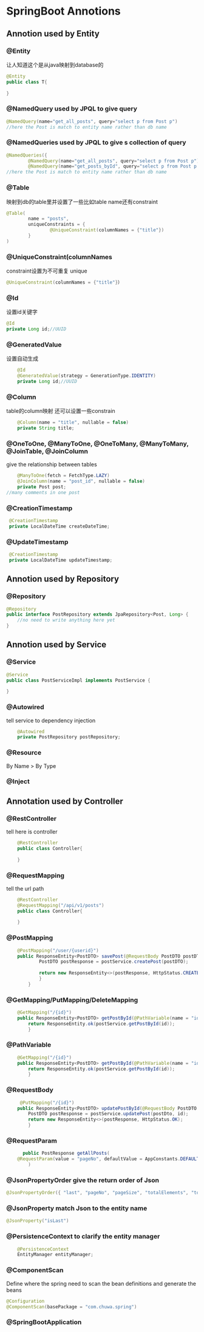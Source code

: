 # SpringBoot Annotions

## Annotion used by Entity

### @Entity
让人知道这个是从java映射到database的
```java
@Entity
public class T{
    
}
```
### @NamedQuery used by JPQL to give query
```java
@NamedQuery(name="get_all_posts", query="select p from Post p")
//here the Post is match to entity name rather than db name
```

### @NamedQueries used by JPQL to give s collection of query
```java
@NamedQueries({
        @NamedQuery(name="get_all_posts", query="select p from Post p"),
        @NamedQuery(name="get_posts_byId", query="select p from Post p where id = :id")
//here the Post is match to entity name rather than db name
```

### @Table
映射到db的table里并设置了一些比如table name还有constraint
```java
@Table(
        name = "posts",
        uniqueConstraints = {
                @UniqueConstraint(columnNames = {"title"})
        }
)
```

### @UniqueConstraint(columnNames
constraint设置为不可重复 unique
```java
@UniqueConstraint(columnNames = {"title"}）

```

### @Id
设置id关键字
```java
@Id
private Long id;//UUID

```

### @GeneratedValue
设置自动生成
```java
    @Id
    @GeneratedValue(strategy = GenerationType.IDENTITY)
    private Long id;//UUID
```

### @Column
table的column映射 还可以设置一些constrain
```java
    @Column(name = "title", nullable = false)
    private String title;
```
### @OneToOne, @ManyToOne, @OneToMany, @ManyToMany, @JoinTable, @JoinColumn

give the relationship between tables
```java
    @ManyToOne(fetch = FetchType.LAZY)
    @JoinColumn(name = "post_id", nullable = false)
    private Post post;
//many comments in one post
```

### @CreationTimestamp
```java
 @CreationTimestamp
 private LocalDateTime createDateTime;
```

### @UpdateTimestamp
```java
 @CreationTimestamp
 private LocalDateTime updateTimestamp;
```

## Annotion used by Repository
### @Repository
```java
@Repository
public interface PostRepository extends JpaRepository<Post, Long> {
    //no need to write anything here yet
}
```

## Annotion used by Service
### @Service
```java
@Service
public class PostServiceImpl implements PostService {
    
}
```

### @Autowired
tell service to dependency injection
```java
    @Autowired
    private PostRepository postRepository;
```
### @Resource
By Name > By Type
### @Inject

## Annotation used by Controller
### @RestController
tell here is controller
```java
    @RestController
    public class Controller{
        
    }
```

### @RequestMapping
tell the url path
```java
    @RestController
    @RequestMapping("/api/v1/posts")
    public class Controller{
        
    }
```

### @PostMapping
```java
    @PostMapping("/user/{userid}")
    public ResponseEntity<PostDTO> savePost(@RequestBody PostDTO postDTO){
            PostDTO postResponse = postService.createPost(postDTO);
    
            return new ResponseEntity<>(postResponse, HttpStatus.CREATED);
            }
        }
```

### @GetMapping/PutMapping/DeleteMapping
```java
    @GetMapping("/{id}")
    public ResponseEntity<PostDTO> getPostById(@PathVariable(name = "id") long id) {
        return ResponseEntity.ok(postService.getPostById(id));
        }
```

### @PathVariable
```java
    @GetMapping("/{id}")
    public ResponseEntity<PostDTO> getPostById(@PathVariable(name = "id") long id) {
        return ResponseEntity.ok(postService.getPostById(id));
        }
```

### @RequestBody
```java
     @PutMapping("/{id}")
    public ResponseEntity<PostDTO> updatePostById(@RequestBody PostDTO postDto, @PathVariable(name = "id") long id) {
        PostDTO postResponse = postService.updatePost(postDto, id);
        return new ResponseEntity<>(postResponse, HttpStatus.OK);
        }
```

### @RequestParam
```java
      public PostResponse getAllPosts(
    @RequestParam(value = "pageNo", defaultValue = AppConstants.DEFAULT_PAGE_NUMBER, required = false) int pageNo
        )
```

### @JsonPropertyOrder give the return order of Json
```java
@JsonPropertyOrder({ "last", "pageNo", "pageSize", "totalElements", "totalPages", "content" })
```

### @JsonProperty match Json to the entity name
```java
@JsonProperty("isLast")
```

### @PersistenceContext to clarify the entity manager
```java
    @PersistenceContext
    EntityManager entityManager;
```

### @ComponentScan
Define where the spring need to scan the bean definitions and generate the beans
```java
@Configuration
@ComponentScan(basePackage = "com.chuwa.spring")
```
### @SpringBootApplication


